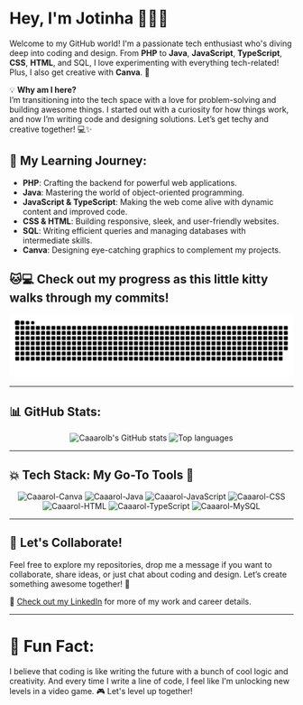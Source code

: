 # Hey, I'm Jotinha 👩‍💻🐾

Welcome to my GitHub world! I'm a passionate tech enthusiast who's diving deep into coding and design. From **PHP** to **Java**, **JavaScript**, **TypeScript**, **CSS**, **HTML**, and SQL, I love experimenting with everything tech-related! Plus, I also get creative with **Canva**. 🎨

💡 **Why am I here?**  
I’m transitioning into the tech space with a love for problem-solving and building awesome things. I started out with a curiosity for how things work, and now I’m writing code and designing solutions. Let’s get techy and creative together! 💻✨

## 🚀 My Learning Journey:
- **PHP**: Crafting the backend for powerful web applications.
- **Java**: Mastering the world of object-oriented programming.
- **JavaScript & TypeScript**: Making the web come alive with dynamic content and improved code.
- **CSS & HTML**: Building responsive, sleek, and user-friendly websites.
- **SQL**: Writing efficient queries and managing databases with intermediate skills.
- **Canva**: Designing eye-catching graphics to complement my projects.

## 🐱💻 Check out my progress as this little kitty walks through my commits!
<p align="center">
  <img src="https://raw.githubusercontent.com/platane/platane/output/github-contribution-grid-snake.svg?snake=cat" alt="Kitty walking across commits" />
</p>

---

## 📊 GitHub Stats:
<p align="center">
  <img src="https://github-readme-stats.vercel.app/api?username=Caaarolb&show_icons=true&count_private=true&hide=prs&theme=radical&hide_border=true&width=400&height=400" alt="Caaarolb's GitHub stats">
  <img src="https://github-readme-stats.vercel.app/api/top-langs/?username=Caaarolb&langs_count=10&layout=compact&theme=radical&hide_border=true&width=400&height=400" alt="Top languages">
</p>

---

## 💥 Tech Stack: My Go-To Tools 🔧
<p align="center">
  <img alt="Caaarol-Canva" height="80" width="60" src="https://cdn.jsdelivr.net/gh/devicons/devicon@latest/icons/canva/canva-original.svg" /> 
  <img alt="Caaarol-Java" height="80" width="60" src="https://cdn.jsdelivr.net/gh/devicons/devicon@latest/icons/java/java-plain-wordmark.svg" />
  <img alt="Caaarol-JavaScript" height="80" width="60" src="https://cdn.jsdelivr.net/gh/devicons/devicon@latest/icons/javascript/javascript-original.svg" />
  <img alt="Caaarol-CSS" height="80" width="60" src="https://cdn.jsdelivr.net/gh/devicons/devicon@latest/icons/css3/css3-original.svg" />
  <img alt="Caaarol-HTML" height="80" width="60" src="https://cdn.jsdelivr.net/gh/devicons/devicon@latest/icons/html5/html5-original.svg" />
  <img alt="Caaarol-TypeScript" height="80" width="60" src="https://cdn.jsdelivr.net/gh/devicons/devicon@latest/icons/typescript/typescript-original.svg" />
  <img alt="Caaarol-MySQL" height="80" width="60" src="https://cdn.jsdelivr.net/gh/devicons/devicon@latest/icons/mysql/mysql-original.svg" />
</p>

---

## 🤝 Let's Collaborate!
Feel free to explore my repositories, drop me a message if you want to collaborate, share ideas, or just chat about coding and design. Let’s create something awesome together! 🚀

🔗 [Check out my LinkedIn](https://www.linkedin.com/in/-caroline-boaventura/) for more of my work and career details.

---

# 👾 Fun Fact:
I believe that coding is like writing the future with a bunch of cool logic and creativity. And every time I write a line of code, I feel like I'm unlocking new levels in a video game. 🎮 Let's level up together!

</div>

